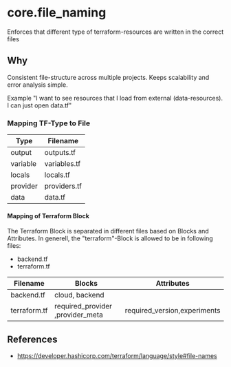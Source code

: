 # core.file_naming

Enforces that different type of terraform-resources are written
in the correct files

## Why

Consistent file-structure across multiple projects. Keeps scalability and
error analysis simple.

Example "I want to see resources that I load from external (data-resources). I
can just open data.tf"

### Mapping TF-Type to File

| Type     | Filename     |
|----------|--------------|
| output   | outputs.tf   |
| variable | variables.tf |
| locals   | locals.tf    |
| provider | providers.tf |
| data     | data.tf      |

#### Mapping of Terraform Block

The Terraform Block is separated in different files based on Blocks and Attributes.
In generell, the "terraform"-Block is allowed to be in following files:

- backend.tf
- terraform.tf

| Filename     | Blocks                           | Attributes                   |
|--------------|----------------------------------|------------------------------|
| backend.tf   | cloud, backend                   |                              |
| terraform.tf | required_provider ,provider_meta | required_version,experiments |

## References

- <https://developer.hashicorp.com/terraform/language/style#file-names>
